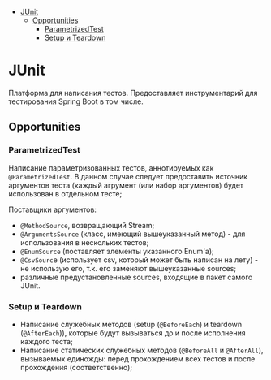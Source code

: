 <!-- TOC -->
* [JUnit](#junit)
  * [Opportunities](#opportunities)
    * [ParametrizedTest](#parametrizedtest)
    * [Setup и Teardown](#setup-и-teardown)
<!-- TOC -->

# JUnit

Платформа для написания тестов. Предоставляет инструментарий для тестирования Spring Boot в том числе.

## Opportunities

### ParametrizedTest

Написание параметризованных тестов, аннотируемых как `@ParametrizedTest`. В данном случае следует предоставить
источник аргументов теста (каждый агрумент (или набор аргументов) будет использован в отдельном тесте;

Поставщики аргументов:

- `@MethodSource`, возвращающий Stream<Arguments>;
- `@ArgumentsSource` (класс, имеющий вышеуказанный метод) - для использования в нескольких тестов;
- `@EnumSource` (поставляет элементы указанного Enum'а);
- `@CsvSourc`e (использует csv, который может быть написан на лету) - не использую его, т.к. его заменяют вышеуказанные
  sources;
- различные предустановленные sources, входящие в пакет самого JUnit.

### Setup и Teardown

- Написание служебных методов (setup (`@BeforeEach`) и teardown (`@AfterEach`)), которые будут вызываться до и после
  исполнения каждого теста;
- Написание статических служебных методов (`@BeforeAll` и `@AfterAll`), вызываемых единожды: перед прохождением всех
  тестов и после прохождения (соответственно);
